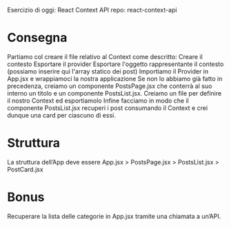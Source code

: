Esercizio di oggi: React Context API
repo: react-context-api


# Consegna

Partiamo col creare il file relativo al Context come descritto:
Creare il contesto
Esportare il provider
Esportare l'oggetto rappresentante il contesto (possiamo inserire qui l'array statico dei post)
Importiamo il Provider in App.jsx e wrappiamoci la nostra applicazione
Se non lo abbiamo già fatto in precedenza, creiamo un componente PostsPage.jsx che conterrà al suo interno un titolo e un componente PostsList.jsx.
Creiamo un file per definire il nostro Context ed esportiamolo
Infine facciamo in modo che il componente PostsList.jsx recuperi i post consumando il Context e crei dunque una card per ciascuno di essi.


# Struttura

La struttura dell’App deve essere
App.jsx > PostsPage.jsx > PostsList.jsx > PostCard.jsx


# Bonus

Recuperare la lista delle categorie in App.jsx tramite una chiamata a un’API.